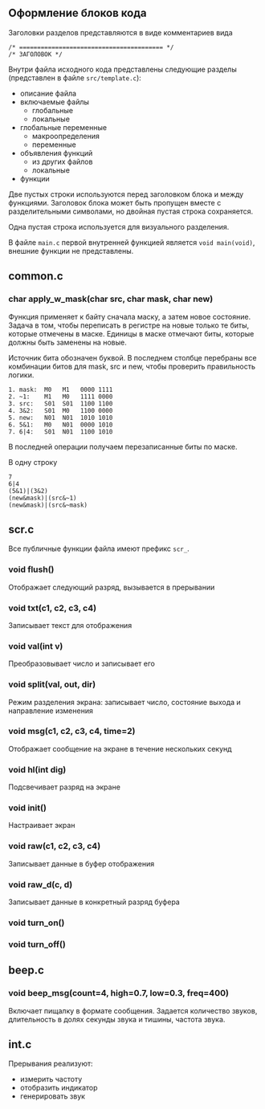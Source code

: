 
## Оформление блоков кода

Заголовки разделов представляются в виде комментариев вида

    /* ======================================== */
    /* ЗАГОЛОВОК */

Внутри файла исходного кода представлены следующие разделы
(представлен в файле `src/template.c`):
- описание файла
- включаемые файлы
  - глобальные
  - локальные
- глобальные переменные
  - макроопределения
  - переменные
- объявления функций
  - из других файлов
  - локальные
- функции

Две пустых строки используются перед заголовком блока и между
функциями.  Заголовок блока может быть пропущен вместе с
разделительными символами, но двойная пустая строка сохраняется.

Одна пустая строка используется для визуального разделения.

В файле `main.c` первой внутренней функцией является `void
main(void)`, внешние функции не представлены.

## common.c

### char apply_w_mask(char src, char mask, char new)

Функция применяет к байту сначала маску, а затем новое состояние.
Задача в том, чтобы переписать в регистре на новые только те биты,
которые отмечены в маске.  Единицы в маске отмечают биты, которые
должны быть заменены на новые.

Источник бита обозначен буквой.  В последнем столбце перебраны все
комбинации битов для mask, src и new, чтобы проверить правильность
логики.

    1. mask:  M0   M1   0000 1111
    2. ~1:    M1   M0   1111 0000
    3. src:   S01  S01  1100 1100
    4. 3&2:   S01  M0   1100 0000
    5. new:   N01  N01  1010 1010
    6. 5&1:   M0   N01  0000 1010
    7. 6|4:   S01  N01  1100 1010

В последней операции получаем перезаписанные биты по маске.

В одну строку

    7
    6|4
	(5&1)|(3&2)
	(new&mask)|(src&~1)
	(new&mask)|(src&~mask)

## scr.c

Все публичные функции файла имеют префикс `scr_`.

### void flush()

Отображает следующий разряд, вызывается в прерывании

### void txt(c1, c2, c3, c4)

Записывает текст для отображения

### void val(int v)

Преобразовывает число и записывает его

### void split(val, out, dir)

Режим разделения экрана: записывает число, состояние выхода и
направление изменения

### void msg(c1, c2, c3, c4, time=2)

Отображает сообщение на экране в течение нескольких секунд

### void hl(int dig)

Подсвечивает разряд на экране

### void init()

Настраивает экран

### void raw(c1, c2, c3, c4)

Записывает данные в буфер отображения

### void raw_d(c, d)

Записывает данные в конкретный разряд буфера

### void turn_on()

### void turn_off()

## beep.c

### void beep_msg(count=4, high=0.7, low=0.3, freq=400)

Включает пищалку в формате сообщения.  Задается количество звуков,
длительность в долях секунды звука и тишины, частота звука.

## int.c

Прерывания реализуют:
- измерить частоту
- отобразить индикатор
- генерировать звук
